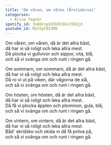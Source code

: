 ```yaml
---
title: 'Om våren, om våren (Årstiderna)'
categories:
  - Alice Tegnér
spotify_id: 3sWXCnpSX3b5COUcJIkEjd
youtube_id: MjVSyC0IZM0
---
```

Om våren, om våren, då är det allra bäst,\
då har vi så roligt och leka allra mest.\
Då plocka vi gullvivor och sippor, vita, blå,\
och så vi svänga om och runt i ringen gå.

Om sommarn, om sommarn, då är det allra bäst,\
då har vi så roligt och leka allra mest.\
Då ro vi ut på viken, där vågorna de slå,\
och så vi svänga om och runt i ringen gå.

Om hösten, om hösten, då är det allra bäst,\
då har vi så roligt och leka allra mest.\
Då få vi plocka äpplen och plommon, gula, blå,\
och så vi svänga om och runt i ringen gå.

Om vintern, om vintern, då är det allra bäst,\
då har vi så roligt och leka allra mest.\
Båd' skridsko och skida vi då få pröva på,\
och så vi svänga om och runt i ringen gå.
